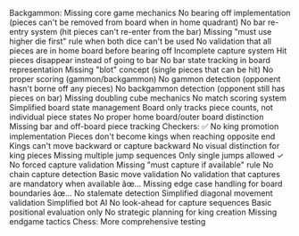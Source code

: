 Backgammon:
    Missing core game mechanics
        No bearing off implementation (pieces can't be removed from board when in home quadrant)
        No bar re-entry system (hit pieces can't re-enter from the bar)
        Missing "must use higher die first" rule when both dice can't be used
        No validation that all pieces are in home board before bearing off
    Incomplete capture system
        Hit pieces disappear instead of going to bar
        No bar state tracking in board representation
        Missing "blot" concept (single pieces that can be hit)
    No proper scoring (gammon/backgammon)
        No gammon detection (opponent hasn't borne off any pieces)
        No backgammon detection (opponent still has pieces on bar)
        Missing doubling cube mechanics
        No match scoring system
    Simplified board state management
        Board only tracks piece counts, not individual piece states
        No proper home board/outer board distinction
        Missing bar and off-board piece tracking
Checkers:
    ✅ No king promotion implementation
        Pieces don't become kings when reaching opposite end
        Kings can't move backward or capture backward
        No visual distinction for king pieces
    Missing multiple jump sequences
        Only single jumps allowed
        ✓ No forced capture validation
        Missing "must capture if available" rule
        No chain capture detection
    Basic move validation
        No validation that captures are mandatory when available
        âœ… Missing edge case handling for board boundaries
        âœ… No stalemate detection
        Simplified diagonal movement validation
    Simplified bot AI
        No look-ahead for capture sequences
        Basic positional evaluation only
        No strategic planning for king creation
        Missing endgame tactics
Chess:
   More comprehensive testing
